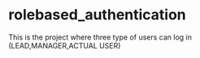 # rolebased_authentication
This is the project where three type of users can log in (LEAD,MANAGER,ACTUAL USER)
